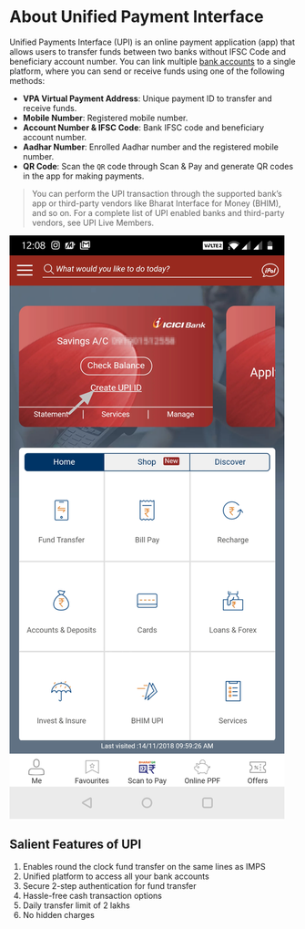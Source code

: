 # About Unified Payment Interface

Unified Payments Interface (UPI) is an online payment application (app) that allows users to transfer funds between two banks without IFSC Code and beneficiary account number. You can link multiple [bank accounts](https://www.icicibank.com/) to a single platform, where you can send or receive funds using one of the following methods:

* **VPA Virtual Payment Address**: Unique payment ID to transfer and receive funds.
* **Mobile Number**: Registered mobile number.
* **Account Number & IFSC Code**: Bank IFSC code and beneficiary account number.
* **Aadhar Number**: Enrolled Aadhar number and the registered mobile number.
* **QR Code**: Scan the `QR` code through Scan & Pay and generate QR codes in the app for making payments.

> You can perform the UPI transaction through the supported bank’s app or third-party vendors like Bharat Interface for Money (BHIM), and so on. For a complete list of UPI enabled banks and third-party vendors, see UPI Live Members.

![UPI](image.png)

## Salient Features of UPI

1. Enables round the clock fund transfer on the same lines as IMPS
2. Unified platform to access all your bank accounts
3. Secure 2-step authentication for fund transfer
4. Hassle-free cash transaction options
5. Daily transfer limit of 2 lakhs
6. No hidden charges
